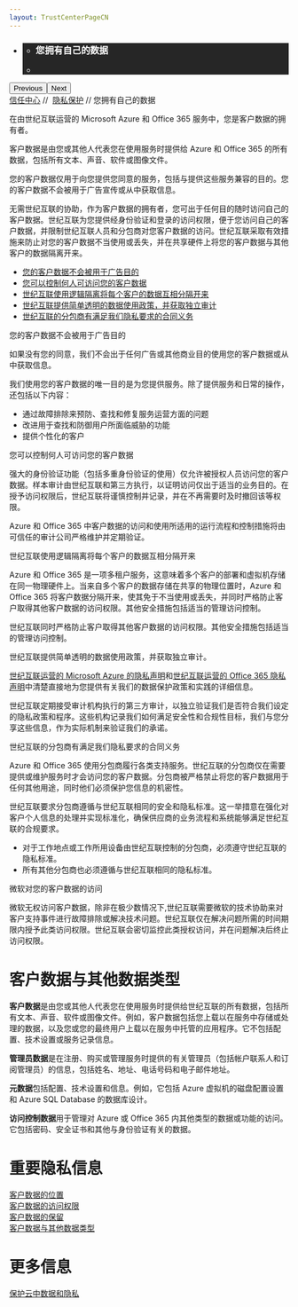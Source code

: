 ```yaml
---
layout: TrustCenterPageCN
---
```

<div class="row-fluid">
   <div class="span">
      <div>
        <div id="HeroWrapper" data-cols="1" data-view1="1" data-view2="1" data-view3="1" data-view4="1" class="row-fluid wider hero grid-container">
            <div class="span bp0-col-1-1 bp1-col-1-1 bp2-col-1-1 bp3-col-1-1">
                <div bi:type="slideshow" class="slideshow slideshow-hero hero" xmlns:bi="urn:schemas-microsoft-com:mscom:bi">
                    <ul bi:type="list" class="slides">
                        <li id="slide-1" bi:index="0" selectBi="">
                            <div class="heroitem light-foreground" bi:type="heroitem">
                                <div class="media" bi:parenttitle="t1">
                                    <a href="" bi:track="False" bi:titleflag="t1" bi:index="0">
                                        <div data-picture="" data-alt="You are in control of your data" data-disable-swap-below="">
                                            <div data-src="../Images/MS-TrustCenter-Privacy-Header.jpg"></div>
                                            <noscript></noscript>
                                        </div>
                                    </a>
                                </div>
                                <div class="text" bi:type="cta">
                                    <div class="text-container">
                                        <div class="box" style="background: rgba(0,0,0,.85); color: #FFFFFF;">
                                            <ul bi:type="list" class="headerCaption subpageHeaderCaption">
                                                <li class="box-title">
                                                    <h3 class="box-title" bi:type="title" bi:title="t1" style="color: #FFFFFF;">您拥有自己的数据</h3>
                                                </li>
                                                <li class="box-actions box-description"><a target="_self" class="mscom-link" href=""></a></li>
                                            </ul>
                                        </div>
                                    </div>
                                </div>
                            </div>
                        </li>
                    </ul>
                    <div class="navigation international" bi:track="false">
                        <div class="grid-container settop" data-title-text="Go To Slide "></div>
                    </div>
                    <div class="prev-next" bi:track="false"><button class="prev"><span class="icon-left" aria-hidden="true"></span><span class="screen-reader-text">Previous</span></button><button class="next"><span class="icon-right" aria-hidden="true"></span><span class="screen-reader-text">Next</span></button></div>
                    <div id="play-pause" class="play-pause" style="display:none">
                        <div class="pause"><button id="pauseButton" class="pause_button"><span class="icon-pause" aria-hidden="true"></span><span class="screen-reader-text">Pause</span></button></div>
                        <div class="play"><button id="playButton" class="play_button"><span class="icon-play" aria-hidden="true"></span><span class="screen-reader-text">Play</span></button></div>
                    </div>
                </div>
            </div>
        </div>
        <div id="BreadcrumbWrapper" data-cols="1" data-view1="1" data-view2="1" data-view3="1" data-view4="1" class="row-fluid grid-container mscom-grid-container breadcrumbs">
            <div class="span bp0-col-1-1 bp1-col-1-1 bp2-col-1-1 bp3-col-1-1"><a target="_self" class="mscom-link" href="../default-cn.html">信任中心</a> // 
                <a target="_self" class="mscom-link" href="../privacy/default-cn.html">隐私保护</a> // 您拥有自己的数据
            </div>
        </div>
        <div id="ContentWrapper" data-cols="2" data-view1="1" data-view2="2" data-view3="2" data-view4="2" class="row-fluid subpageBody">
            <div class="span bp0-col-1-1 bp2-col-2-1 bp3-col-2-1 bp1-col-2-2">
                <p>在由世纪互联运营的 Microsoft Azure 和 Office 365 服务中，您是客户数据的拥有者。</p>
                <p>客户数据是由您或其他人代表您在使用服务时提供给 Azure 和 Office 365 的所有数据，包括所有文本、声音、软件或图像文件。</p>
                <p>您的客户数据仅用于向您提供您同意的服务，包括与提供这些服务兼容的目的。您的客户数据不会被用于广告宣传或从中获取信息。</p>
                <p>无需世纪互联的协助，作为客户数据的拥有者，您可出于任何目的随时访问自己的客户数据。世纪互联为您提供经身份验证和登录的访问权限，便于您访问自己的客户数据，并限制世纪互联人员和分包商对您客户数据的访问。世纪互联采取有效措施来防止对您的客户数据不当使用或丢失，并在共享硬件上将您的客户数据与其他客户的数据隔离开来。</p>
                <ul>
                    <li><a target="_self" class="mscom-link" href="#data_for_advertising">您的客户数据不会被用于广告目的</a></li>
                    <li><a target="_self" class="mscom-link" href="#your_customer_data">您可以控制何人可访问您的客户数据</a></li>
                    <li><a target="_self" class="mscom-link" href="#that_of_others">世纪互联使用逻辑隔离将每个客户的数据互相分隔开来</a></li>
                    <li><a target="_self" class="mscom-link" href="#independent_audits">世纪互联提供简单透明的数据使用政策，并获取独立审计</a></li>
                    <li><a target="_self" class="mscom-link" href="#shiji_contract">世纪互联的分包商有满足我们隐私要求的合同义务</a></li>
                </ul>
                <label id="data_for_advertising">您的客户数据不会被用于广告目的</label>
                <p>如果没有您的同意，我们不会出于任何广告或其他商业目的使用您的客户数据或从中获取信息。</p>
                <p>我们使用您的客户数据的唯一目的是为您提供服务。除了提供服务和日常的操作，还包括以下内容：</p>
                <ul>
                    <li>通过故障排除来预防、查找和修复服务运营方面的问题</li>
                    <li>改进用于查找和防御用户所面临威胁的功能</li>
                    <li>提供个性化的客户</li>
                </ul>
                <label id="your_customer_data">您可以控制何人可访问您的客户数据</label>
                <p>强大的身份验证功能（包括多重身份验证的使用）仅允许被授权人员访问您的客户数据。样本审计由世纪互联和第三方执行，以证明访问仅出于适当的业务目的。在授予访问权限后，世纪互联将谨慎控制并记录，并在不再需要时及时撤回该等权限。</p>
                <p>Azure 和 Office 365 中客户数据的访问和使用所适用的运行流程和控制措施将由可信任的审计公司严格维护并定期验证。</p>
                <label id="that_of_others">世纪互联使用逻辑隔离将每个客户的数据互相分隔开来</label>
                <p>Azure 和 Office 365 是一项多租户服务，这意味着多个客户的部署和虚拟机存储在同一物理硬件上。当来自多个客户的数据存储在共享的物理位置时，Azure 和 Office 365 将客户数据分隔开来，使其免于不当使用或丢失，并同时严格防止客户取得其他客户数据的访问权限。其他安全措施包括适当的管理访问控制。</p>
                <p>世纪互联同时严格防止客户取得其他客户数据的访问权限。其他安全措施包括适当的管理访问控制。</p>
                <label id="independent_audits">世纪互联提供简单透明的数据使用政策，并获取独立审计。</label>
                <p><a target="_self" class="mscom-link" href="https://www.azure.cn/support/legal/privacy-statement">世纪互联运营的 Microsoft Azure 的隐私声明</a>和<a target="_self" class="mscom-link" href="http://www.21vbluecloud.com/office365/O365-Privacy/">世纪互联运营的 Office 365 隐私声明</a>中清楚直接地为您提供有关我们的数据保护政策和实践的详细信息。</p>
                <p>世纪互联定期接受审计机构执行的第三方审计，以独立验证我们是否符合我们设定的隐私政策和程序。这些机构记录我们如何满足安全性和合规性目标，我们与您分享这些信息，作为实际机制来验证我们的承诺。</p>
                <label id="shiji_contract">世纪互联的分包商有满足我们隐私要求的合同义务</label>
                <p>Azure 和 Office 365 使用分包商履行各类支持服务。世纪互联的分包商仅在需要提供或维护服务时才会访问您的客户数据。分包商被严格禁止将您的客户数据用于任何其他用途，同时他们必须保护您信息的机密性。</p>
                <p>世纪互联要求分包商遵循与世纪互联相同的安全和隐私标准。这一举措意在强化对客户个人信息的处理并实现标准化，确保供应商的业务流程和系统能够满足世纪互联的合规要求。</p>
                <ul>
                    <li>对于工作地点或工作所用设备由世纪互联控制的分包商，必须遵守世纪互联的隐私标准。</li>
                    <li>所有其他分包商也必须遵循与世纪互联相同的隐私标准。</li>
                </ul>
                <label id="privacy_requirements">微软对您的客户数据的访问</label>
                <P>微软无权访问客户数据，除非在极少数情况下,世纪互联需要微软的技术协助来对客户支持事件进行故障排除或解决技术问题。世纪互联仅在解决问题所需的时间期限内授予此类访问权限。世纪互联会密切监控此类授权访问，并在问题解决后终止访问权限。</P>
            </div>
            <div class="span bp0-col-1-1 bp2-col-2-1 bp3-col-2-1 bp1-col-2-2 bp0-clear bp1-clear">
                <div data-cols="1" data-view1="1" data-view2="1" data-view3="1" data-view4="1" class="row-fluid" id="key_privacy_info">
                    <div class="span bp0-col-1-1 bp1-col-1-1 bp2-col-1-1 bp3-col-1-1">
                        <h1 id="customer_data_and_other_data_types ">客户数据与其他数据类型</h1>
                        <p><strong>客户数据</strong>是由您或其他人代表您在使用服务时提供给世纪互联的所有数据，包括所有文本、声音、软件或图像文件。例如，客户数据包括您上载以在服务中存储或处理的数据，以及您或您的最终用户上载以在服务中托管的应用程序。它不包括配置、技术设置或服务记录信息。</p>
                        <p><strong>管理员数据</strong>是在注册、购买或管理服务时提供的有关管理员（包括帐户联系人和订阅管理员）的信息，包括姓名、地址、电话号码和电子邮件地址。</p>
                        <p><strong>元数据</strong>包括配置、技术设置和信息。例如，它包括 Azure 虚拟机的磁盘配置设置和 Azure SQL Database 的数据库设计。</p>
                        <p><strong>访问控制数据</strong>用于管理对 Azure 或 Office 365 内其他类型的数据或功能的访问。它包括密码、安全证书和其他与身份验证有关的数据。</p>
                    </div>
                </div>
                <div data-cols="1" data-view1="1" data-view2="1" data-view3="1" data-view4="1" class="row-fluid" id="key_privacy_info">
                    <div class="span bp0-col-1-1 bp1-col-1-1 bp2-col-1-1 bp3-col-1-1">
                        <h1>重要隐私信息</h1>
                        <label><a target="_self" class="mscom-link" href="../transparency/you_know_where-cn.html">客户数据的位置</a></label><br/>
                        <label><a target="_self" class="mscom-link" href="../privacy/you-are-in-control-of-your-data-cn.html#you_control_your_data">客户数据的访问权限</a></label><br/>
                        <label><a target="_self" class="mscom-link" href="../privacy/you-are-in-control-of-your-data-cn.html#data_retention">客户数据的保留</a></label><br/>
                        <label><a target="_self" class="mscom-link" href="#customer_data_and_other_data_types">客户数据与其他数据类型</a></label><br/>
                    </div>
                </div>
                <div id="SideBarWrapper" data-cols="1" data-view1="1" data-view2="1" data-view3="1" data-view4="1" class="row-fluid">
                    <div id="HelpfulInformation" class="span bp0-col-1-1 bp1-col-1-1 bp2-col-1-1 bp3-col-1-1">
                        <h1>更多信息</h1>
                        <label><a target="_self" class="mscom-link" href="https://wacnstorage.blob.core.chinacloudapi.cn/marketing-resource/documents/Protecting_Data_and_Privacy_in_the_Cloud_CN_final20160125.pdf">保护云中数据和隐私</a></label><br/>
                    </div>
                </div>
            </div>
        </div>
     </div>
   </div>
</div>
<div class="row-fluid" data-view4="1" data-view3="1" data-view2="1" data-view1="1" data-cols="1">
   <div class="span bp0-col-1-1 bp1-col-1-1 bp2-col-1-1 bp3-col-1-1"></div>
</div>

